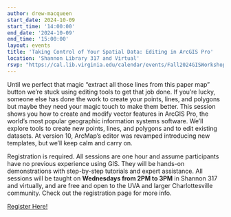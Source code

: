 ```yaml
---
author: drew-macqueen
start_date: 2024-10-09
start_time: '14:00:00'
end_date: '2024-10-09'
end_time: '15:00:00'
layout: events
title: 'Taking Control of Your Spatial Data: Editing in ArcGIS Pro'
location: 'Shannon Library 317 and Virtual'
rsvp: "https://cal.lib.virginia.edu/calendar/events/Fall2024GISWorkshop5"
---
```


Until we perfect that magic “extract all those lines from this paper map” button we’re stuck using editing tools to get that job done.  If you’re lucky, someone else has done the work to create your points, lines, and polygons but maybe they need your magic touch to make them better.  This session shows you how to create and modify vector features in ArcGIS Pro, the world’s most popular geographic information systems software.  We’ll explore tools to create new points, lines, and polygons and to edit existing datasets.  At version 10, ArcMap’s editor was revamped introducing new templates, but we’ll keep calm and carry on.  

Registration is required. All sessions are one hour and assume participants have no previous experience using GIS. They will be hands-on demonstrations with step-by-step tutorials and expert assistance.  All sessions will be taught on **Wednesdays from 2PM to 3PM** in Shannon 317 and virtually, and are free and open to the UVA and larger Charlottesville community. Check out the registration page for more info. 

[Register Here!](https://cal.lib.virginia.edu/calendar/events/Fall2024GISWorkshop5)
